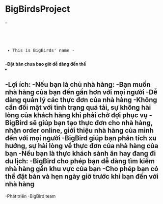 # BigBirdsProject
-<pre>
- This is BigBirds' name
-</pre>
-<b>Đặt bàn chưa bao giờ dễ dàng đến thế</b>  
-
-Lợi ích:
-Nếu bạn là chủ nhà hàng:
-Bạn muốn nhà hàng của bạn đến gần hơn với mọi người
-Dễ dàng quản lý các thực đơn của nhà hàng
-Không cần đối mặt với tình trạng quá tải, sự không hài lòng của khách hàng khi phải chờ đợi phục vụ
-BigBird sẽ giúp bạn tạo thực đơn cho nhà hàng, nhận order online, giới thiệu nhà hàng của mình đến với mọi người
-BigBird giúp bạn phân tích xu hướng, sự hài lòng về thực đơn của nhà hàng của bạn
-Nếu bạn là thực khách sành ăn hay đang đi du lịch:
-BigBird cho phép bạn dễ dàng tìm kiếm nhà hàng gần khu vực của bạn
-Cho phép bạn có thể đặt bàn và hẹn ngày giờ trước khi bạn đến với nhà hàng
-
-Phát triển
-BigBird team
